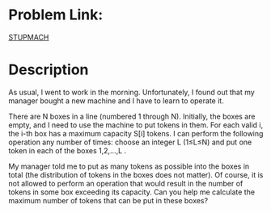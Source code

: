 # Problem Link:

[STUPMACH](https://www.codechef.com/problems/STUPMACH)

# Description

As usual, I went to work in the morning. Unfortunately, I found out that my manager bought a new machine and I have to learn to operate it.

There are N boxes in a line (numbered 1 through N). Initially, the boxes are empty, and I need to use the machine to put tokens in them. For each valid i, the i-th box has a maximum capacity S[i] tokens. I can perform the following operation any number of times: choose an integer L (1≤L≤N) and put one token in each of the boxes 1,2,…,L .

My manager told me to put as many tokens as possible into the boxes in total (the distribution of tokens in the boxes does not matter). Of course, it is not allowed to perform an operation that would result in the number of tokens in some box exceeding its capacity. Can you help me calculate the maximum number of tokens that can be put in these boxes?

